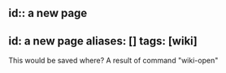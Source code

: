 id:: a new page
---
id: a new page
aliases: []
tags: [wiki]
---

This would be saved where? A result of command "wiki-open"
